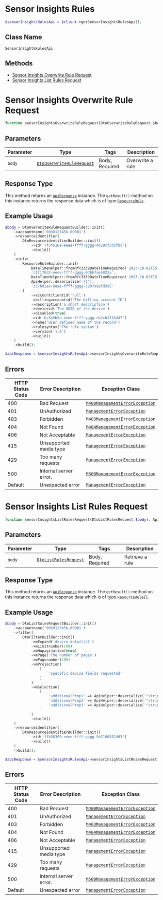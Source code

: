 # Sensor Insights Rules

```php
$sensorInsightsRulesApi = $client->getSensorInsightsRulesApi();
```

## Class Name

`SensorInsightsRulesApi`

## Methods

* [Sensor Insights Overwrite Rule Request](../../doc/controllers/sensor-insights-rules.md#sensor-insights-overwrite-rule-request)
* [Sensor Insights List Rules Request](../../doc/controllers/sensor-insights-rules.md#sensor-insights-list-rules-request)


# Sensor Insights Overwrite Rule Request

```php
function sensorInsightsOverwriteRuleRequest(DtoOverwriteRuleRequest $body): ApiResponse
```

## Parameters

| Parameter | Type | Tags | Description |
|  --- | --- | --- | --- |
| `body` | [`DtoOverwriteRuleRequest`](../../doc/models/dto-overwrite-rule-request.md) | Body, Required | Overwrite a rule |

## Response Type

This method returns an [`ApiResponse`](../../doc/api-response.md) instance. The `getResult()` method on this instance returns the response data which is of type [`ResourceRule`](../../doc/models/resource-rule.md).

## Example Usage

```php
$body = DtoOverwriteRuleRequestBuilder::init()
    ->accountname('0000123456-00001')
    ->resourceidentifier(
        DtoResourceidentifierBuilder::init()
            ->id('7f5f610a-eeee-ffff-gggg-4d20cf3dcfbc')
            ->build()
    )
    ->rule(
        ResourceRuleBuilder::init(
            DateTimeHelper::fromRfc3339DateTimeRequired('2023-10-02T15:46:34.562Z'),
            'c1f178d3-eeee-ffff-gggg-0d6b7ae6022a',
            DateTimeHelper::fromRfc3339DateTimeRequired('2023-10-02T15:46:34.562Z'),
            ApiHelper::deserialize('{}'),
            '337bd2e8-eeee-ffff-gggg-5207992fd395'
        )
            ->accountclientid('null')
            ->billingaccountid('The billing account ID')
            ->description('a short description')
            ->deviceid('The UUID of the device')
            ->disabled(true)
            ->id('bc5b5b5a-eeee-ffff-gggg-cb2cb2533d47')
            ->name('User defined name of the record')
            ->rulesyntax('The rule syntax')
            ->version('1.0')
            ->build()
    )
    ->build();

$apiResponse = $sensorInsightsRulesApi->sensorInsightsOverwriteRuleRequest($body);
```

## Errors

| HTTP Status Code | Error Description | Exception Class |
|  --- | --- | --- |
| 400 | Bad Request | [`M400ManagementErrorException`](../../doc/models/m400-management-error-exception.md) |
| 401 | UnAuthorized | [`ManagementErrorException`](../../doc/models/management-error-exception.md) |
| 403 | Forbidden | [`M403ManagementErrorException`](../../doc/models/m403-management-error-exception.md) |
| 404 | Not Found | [`M404ManagementErrorException`](../../doc/models/m404-management-error-exception.md) |
| 406 | Not Acceptable | [`ManagementErrorException`](../../doc/models/management-error-exception.md) |
| 415 | Unsupported media type | [`ManagementErrorException`](../../doc/models/management-error-exception.md) |
| 429 | Too many requests | [`ManagementErrorException`](../../doc/models/management-error-exception.md) |
| 500 | Internal server error. | [`M500ManagementErrorException`](../../doc/models/m500-management-error-exception.md) |
| Default | Unexpected error | [`ManagementErrorException`](../../doc/models/management-error-exception.md) |


# Sensor Insights List Rules Request

```php
function sensorInsightsListRulesRequest(DtoListRulesRequest $body): ApiResponse
```

## Parameters

| Parameter | Type | Tags | Description |
|  --- | --- | --- | --- |
| `body` | [`DtoListRulesRequest`](../../doc/models/dto-list-rules-request.md) | Body, Required | Retrieve a rule |

## Response Type

This method returns an [`ApiResponse`](../../doc/api-response.md) instance. The `getResult()` method on this instance returns the response data which is of type [`ResourceRule[]`](../../doc/models/resource-rule.md).

## Example Usage

```php
$body = DtoListRulesRequestBuilder::init()
    ->accountname('0000123456-00001')
    ->filter(
        DtoFilterBuilder::init()
            ->mExpand('device detail(s)')
            ->mLimitnumber(100)
            ->mNopagination(true)
            ->mPage('The number of pages')
            ->mPagenumber(100)
            ->mProjection(
                [
                    'specific device fields requested'
                ]
            )
            ->mSelection(
                [
                    'additionalProp1' => ApiHelper::deserialize('"string"'),
                    'additionalProp2' => ApiHelper::deserialize('"string"'),
                    'additionalProp3' => ApiHelper::deserialize('"string"')
                ]
            )
            ->build()
    )
    ->resourceidentifier(
        DtoResourceidentifierBuilder::init()
            ->id('ffb86390-eeee-ffff-gggg-9d1180882d63')
            ->build()
    )
    ->build();

$apiResponse = $sensorInsightsRulesApi->sensorInsightsListRulesRequest($body);
```

## Errors

| HTTP Status Code | Error Description | Exception Class |
|  --- | --- | --- |
| 400 | Bad Request | [`M400ManagementErrorException`](../../doc/models/m400-management-error-exception.md) |
| 401 | UnAuthorized | [`ManagementErrorException`](../../doc/models/management-error-exception.md) |
| 403 | Forbidden | [`M403ManagementErrorException`](../../doc/models/m403-management-error-exception.md) |
| 404 | Not Found | [`M404ManagementErrorException`](../../doc/models/m404-management-error-exception.md) |
| 406 | Not Acceptable | [`ManagementErrorException`](../../doc/models/management-error-exception.md) |
| 415 | Unsupported media type | [`ManagementErrorException`](../../doc/models/management-error-exception.md) |
| 429 | Too many requests | [`ManagementErrorException`](../../doc/models/management-error-exception.md) |
| 500 | Internal server error. | [`M500ManagementErrorException`](../../doc/models/m500-management-error-exception.md) |
| Default | Unexpected error | [`ManagementErrorException`](../../doc/models/management-error-exception.md) |

